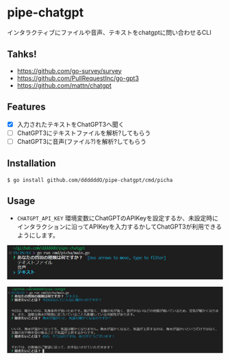 # pipe-chatgpt
インタラクティブにファイルや音声、テキストをchatgptに問い合わせるCLI

## Tahks!
- https://github.com/go-survey/survey
- https://github.com/PullRequestInc/go-gpt3
- https://github.com/mattn/chatgpt

## Features
- [x] 入力されたテキストをChatGPT3へ聞く
- [ ] ChatGPT3にテキストファイルを解析?してもらう
- [ ] ChatGPT3に音声(ファイル?)を解析?してもらう

## Installation

```console
$ go install github.com/ddddddO/pipe-chatgpt/cmd/picha
```

## Usage

- `CHATGPT_API_KEY` 環境変数にChatGPTのAPIKeyを設定するか、未設定時にインタラクションに沿ってAPIKeyを入力するかしてChatGPT3が利用できるようにします。

![](./picha_1.png)

![](./picha_2.png)

